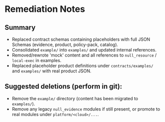 # Remediation Notes
## Summary
- Replaced contract schemas containing placeholders with full JSON Schemas (evidence, product, policy-pack, catalog).
- Consolidated `example/` into `examples/` and updated internal references.
- Removed/rewrote 'mock' content and all references to `null_resource` / `local-exec` in examples.
- Replaced placeholder product definitions under `contracts/examples/` and `examples/` with real product JSON.
## Suggested deletions (perform in git):
- Remove the `example/` directory (content has been migrated to `examples/`).
- Remove any legacy `null_evidence` modules if still present, or promote to real modules under `platform/<cloud>/...`.